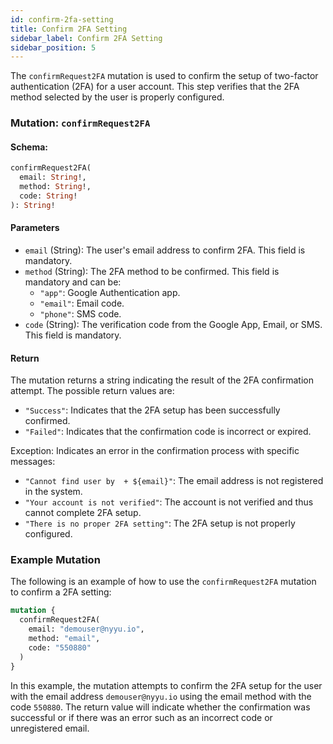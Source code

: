 ```yaml
---
id: confirm-2fa-setting
title: Confirm 2FA Setting
sidebar_label: Confirm 2FA Setting
sidebar_position: 5
---
```


The `confirmRequest2FA` mutation is used to confirm the setup of two-factor authentication (2FA) for a user account. This step verifies that the 2FA method selected by the user is properly configured.

### Mutation: `confirmRequest2FA`

#### Schema:
```graphql
confirmRequest2FA(
  email: String!,
  method: String!,
  code: String!
): String!
```

#### Parameters

- `email` (String): The user's email address to confirm 2FA. This field is mandatory.
- `method` (String): The 2FA method to be confirmed. This field is mandatory and can be:
  - `"app"`: Google Authentication app.
  - `"email"`: Email code.
  - `"phone"`: SMS code.
- `code` (String): The verification code from the Google App, Email, or SMS. This field is mandatory.

#### Return

The mutation returns a string indicating the result of the 2FA confirmation attempt. The possible return values are:

- `"Success"`: Indicates that the 2FA setup has been successfully confirmed.
- `"Failed"`: Indicates that the confirmation code is incorrect or expired.

Exception: Indicates an error in the confirmation process with specific messages:
  - `"Cannot find user by  + ${email}"`: The email address is not registered in the system.
  - `"Your account is not verified"`: The account is not verified and thus cannot complete 2FA setup.
  - `"There is no proper 2FA setting"`: The 2FA setup is not properly configured.

### Example Mutation

The following is an example of how to use the `confirmRequest2FA` mutation to confirm a 2FA setting:

```graphql
mutation {
  confirmRequest2FA(
    email: "demouser@nyyu.io",
    method: "email",
    code: "550880"
  )
}
```

In this example, the mutation attempts to confirm the 2FA setup for the user with the email address `demouser@nyyu.io` using the email method with the code `550880`. The return value will indicate whether the confirmation was successful or if there was an error such as an incorrect code or unregistered email.